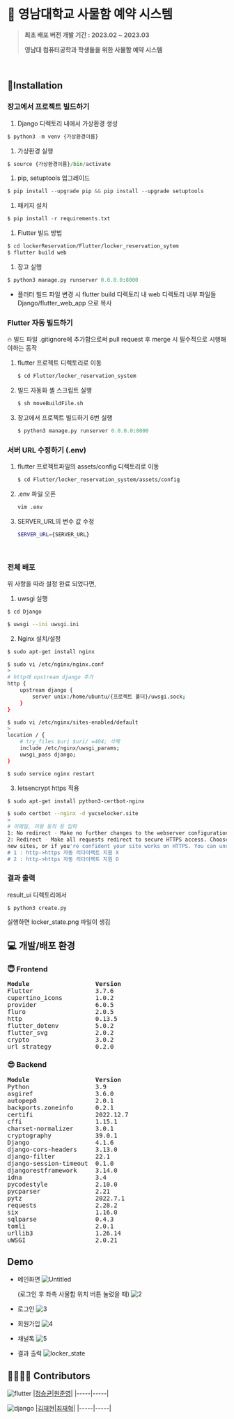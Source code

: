 # 🐯 영남대학교 사물함 예약 시스템
  
> **최초 배포 버전 개발 기간 : 2023.02 ~ 2023.03**  
> 
> **영남대 컴퓨터공학과 학생들을 위한 사물함 예약 시스템**    

<br>

## 💪Installation
### 장고에서 프로젝트 빌드하기

1. Django 디렉토리 내에서 가상환경 생성

```python
$ python3 -m venv {가상환경이름}
```

1. 가상환경 실행

```python
$ source {가상환경이름}/bin/activate
```

1. pip, setuptools 업그레이드

```python
$ pip install --upgrade pip && pip install --upgrade setuptools
```

1. 패키지 설치

```python
$ pip install -r requirements.txt
```

1. Flutter 빌드 방법

```bash
$ cd lockerReservation/Flutter/locker_reservation_sytem
$ flutter build web
```

1. 장고 실행

```python
$ python3 manage.py runserver 0.0.0.0:8000
```

- 플러터 빌드 파일 변경 시
flutter build 디렉토리 내 web 디렉토리 내부 파일들
Django/flutter_web_app 으로 복사


### Flutter 자동 빌드하기

<aside>
🔥 빌드 파일 .gitignore에 추가함으로써 pull request 후 merge 시 필수적으로 시행해야하는 동작

</aside>

1. flutter 프로젝트 디렉토리로 이동
    
    ```bash
    $ cd Flutter/locker_reservation_system
    ```
    
2. 빌드 자동화 셸 스크립트 실행
    
    ```bash
    $ sh moveBuildFile.sh
    ```
    
3. 장고에서 프로젝트 빌드하기 6번 실행
    
    ```python
    $ python3 manage.py runserver 0.0.0.0:8000
    ```
    

### 서버 URL 수정하기 (.env)

1. flutter 프로젝트파일의 assets/config 디렉토리로 이동
    
    ```bash
    $ cd Flutter/locker_reservation_system/assets/config
    ```
    
2. .env 파일 오픈
    
    ```bash
    vim .env
    ```
    
3. SERVER_URL의 변수 값 수정
    
    ```bash
    SERVER_URL={SERVER_URL}
    ```
<br>

### 전체 배포
위 사항을 따라 설정 완료 되었다면,
1. uwsgi 실행
```bash
$ cd Django

$ uwsgi --ini uwsgi.ini
```

2. Nginx 설치/설정
```bash
$ sudo apt-get install nginx

$ sudo vi /etc/nginx/nginx.conf
>
# http에 upstream django 추가
http {
    upstream django {
        server unix:/home/ubuntu/{프로젝트 폴더}/uwsgi.sock;
    }
}

$ sudo vi /etc/nginx/sites-enabled/default
>
location / {
    # try_files $uri $uri/ =404; 삭제
    include /etc/nginx/uwsgi_params;
    uwsgi_pass django;
}

$ sudo service nginx restart
```

3. letsencrypt https 적용
```bash
$ sudo apt-get install python3-certbot-nginx

$ sudo certbot --nginx -d yucselocker.site
>
# 이메일, 이용 동의 등 입력
1: No redirect - Make no further changes to the webserver configuration.
2: Redirect - Make all requests redirect to secure HTTPS access. Choose this for
new sites, or if you're confident your site works on HTTPS. You can undo this
# 1 : http->https 자동 리다이렉트 지원 X
# 2 : http->https 자동 리다이렉트 지원 O
```

### 결과 출력
result_ui 디렉토리에서
```
$ python3 create.py
```
실행하면 locker_state.png 파일이 생김

## 💻 개발/배포 환경
### 😇 Frontend
<pre>
<b>Module                  Version</b>
Flutter                 3.7.6
cupertino_icons         1.0.2
provider                6.0.5
fluro                   2.0.5
http                    0.13.5
flutter_dotenv          5.0.2
flutter_svg             2.0.2
crypto                  3.0.2
url_strategy            0.2.0
</pre>

### 😎 Backend
<pre>
<b>Module                  Version</b>
Python                  3.9
asgiref                 3.6.0
autopep8                2.0.1
backports.zoneinfo      0.2.1
certifi                 2022.12.7
cffi                    1.15.1
charset-normalizer      3.0.1
cryptography            39.0.1
Django                  4.1.6
django-cors-headers     3.13.0
django-filter           22.1
django-session-timeout  0.1.0
djangorestframework     3.14.0
idna                    3.4
pycodestyle             2.10.0
pycparser               2.21
pytz                    2022.7.1
requests                2.28.2
six                     1.16.0
sqlparse                0.4.3
tomli                   2.0.1
urllib3                 1.26.14
uWSGI                   2.0.21
</pre>

## Demo
- 메인화면
    ![Untitled](https://user-images.githubusercontent.com/77189999/223708338-fcc4f87b-fd09-4295-a5b9-cc2292d80834.png)
    
    (로그인 후 좌측 사물함 위치 버튼 눌렀을 때)
    ![2](https://user-images.githubusercontent.com/77189999/223708344-820604af-7911-4280-ac1b-371494209fde.png)

- 로그인
    ![3](https://user-images.githubusercontent.com/77189999/223708349-2c04f62b-ea06-44f0-8733-ba4266c94b9f.png)

- 회원가입
    ![4](https://user-images.githubusercontent.com/77189999/223708352-0b1e85a1-9c48-480c-8522-8039c20be04b.png)

- 채널톡
    ![5](https://user-images.githubusercontent.com/77189999/223708357-5c13529a-74ab-4754-972b-09f320772f50.png)

- 결과 출력
    ![locker_state](https://user-images.githubusercontent.com/77189999/223716356-a2752190-c031-4396-aba5-473ef552eabb.png)


## 👩‍👩‍👧‍👦 Contributors
![flutter](https://img.shields.io/badge/frontend-02569B?style=for-the-badge&logo=flutter&logoColor=white)
|[정승균](https://github.com/seunggyun-jeong)|[원준영](https://github.com/Junyoung-WON)|
|-----|-----|

![django](https://img.shields.io/badge/backend-092E20?style=for-the-badge&logo=django&logoColor=white)
|[김재현](https://github.com/Grodned)|[최재혁](https://github.com/jjaegii)|
|-----|-----|

